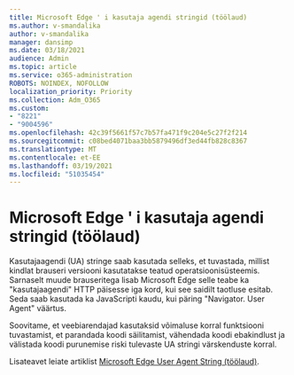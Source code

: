 ```yaml
---
title: Microsoft Edge ' i kasutaja agendi stringid (töölaud)
ms.author: v-smandalika
author: v-smandalika
manager: dansimp
ms.date: 03/18/2021
audience: Admin
ms.topic: article
ms.service: o365-administration
ROBOTS: NOINDEX, NOFOLLOW
localization_priority: Priority
ms.collection: Adm_O365
ms.custom:
- "8221"
- "9004596"
ms.openlocfilehash: 42c39f5661f57c7b57fa471f9c204e5c27f2f214
ms.sourcegitcommit: c08bed4071baa3bb5879496df3ed44fb828c8367
ms.translationtype: MT
ms.contentlocale: et-EE
ms.lasthandoff: 03/19/2021
ms.locfileid: "51035454"
---
```

# <a name="microsoft-edge-user-agent-strings-desktop"></a>Microsoft Edge ' i kasutaja agendi stringid (töölaud)

Kasutajaagendi (UA) stringe saab kasutada selleks, et tuvastada, millist kindlat brauseri versiooni kasutatakse teatud operatsioonisüsteemis. Sarnaselt muude brauseritega lisab Microsoft Edge selle teabe ka "kasutajaagendi" HTTP päisesse iga kord, kui see saidilt taotluse esitab. Seda saab kasutada ka JavaScripti kaudu, kui päring "Navigator. User Agent" väärtus.

Soovitame, et veebiarendajad kasutaksid võimaluse korral funktsiooni tuvastamist, et parandada koodi säilitamist, vähendada koodi ebakindlust ja välistada koodi purunemise riski tulevaste UA stringi värskenduste korral.

Lisateavet leiate artiklist [Microsoft Edge User Agent String (töölaud)](https://docs.microsoft.com/microsoft-edge/web-platform/user-agent-string).

